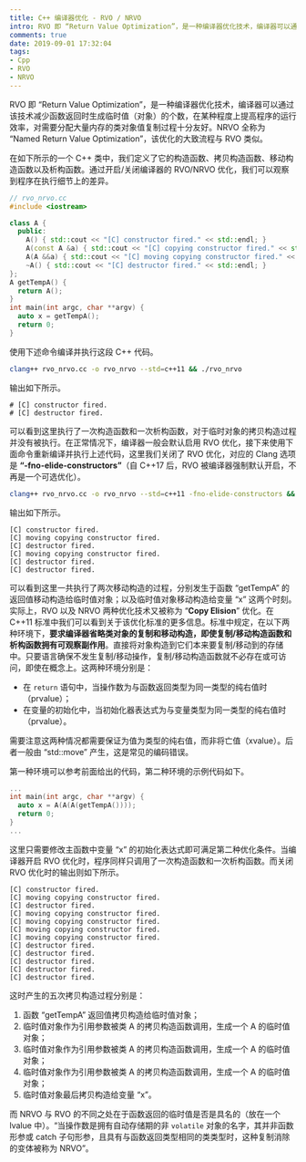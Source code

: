 ```yaml
---
title: C++ 编译器优化 - RVO / NRVO
intro: RVO 即 “Return Value Optimization”，是一种编译器优化技术，编译器可以通过该技术减少函数返回时生成临时值（对象）的个数，在某种程度上提高程序的运行效率，对需要分配大量内存的类对象值复制过程十分友好。NRVO 全称为 “Named Return Value Optimization”，该优化的大致流程与 RVO 类似。
comments: true
date: 2019-09-01 17:32:04
tags:
- Cpp
- RVO
- NRVO
---
```


RVO 即 “Return Value Optimization”，是一种编译器优化技术，编译器可以通过该技术减少函数返回时生成临时值（对象）的个数，在某种程度上提高程序的运行效率，对需要分配大量内存的类对象值复制过程十分友好。NRVO 全称为 “Named Return Value Optimization”，该优化的大致流程与 RVO 类似。

在如下所示的一个 C++ 类中，我们定义了它的构造函数、拷贝构造函数、移动构造函数以及析构函数。通过开启/关闭编译器的 RVO/NRVO 优化，我们可以观察到程序在执行细节上的差异。

```cpp
// rvo_nrvo.cc
#include <iostream>

class A {
  public:
	A() { std::cout << "[C] constructor fired." << std::endl; }
	A(const A &a) { std::cout << "[C] copying constructor fired." << std::endl; }
	A(A &&a) { std::cout << "[C] moving copying constructor fired." << std::endl; }
	~A() { std::cout << "[C] destructor fired." << std::endl; }
};
A getTempA() {
  return A();
}
int main(int argc, char **argv) {
  auto x = getTempA();
  return 0;
}
```

使用下述命令编译并执行这段 C++ 代码。

```bash
clang++ rvo_nrvo.cc -o rvo_nrvo --std=c++11 && ./rvo_nrvo
```

输出如下所示。

```text
# [C] constructor fired.
# [C] destructor fired.
```

可以看到这里执行了一次构造函数和一次析构函数，对于临时对象的拷贝构造过程并没有被执行。在正常情况下，编译器一般会默认启用 RVO 优化，接下来使用下面命令重新编译并执行上述代码，这里我们关闭了 RVO 优化，对应的 Clang 选项是 **“-fno-elide-constructors”**（自 C++17 后，RVO 被编译器强制默认开启，不再是一个可选优化）。

```bash
clang++ rvo_nrvo.cc -o rvo_nrvo --std=c++11 -fno-elide-constructors && ./rvo_nrvo
```

输出如下所示。

```text
[C] constructor fired.
[C] moving copying constructor fired.
[C] destructor fired.
[C] moving copying constructor fired.
[C] destructor fired.
[C] destructor fired.
```

可以看到这里一共执行了两次移动构造的过程，分别发生于函数 “getTempA” 的返回值移动构造给临时值对象；以及临时值对象移动构造给变量 “x” 这两个时刻。实际上，RVO 以及 NRVO 两种优化技术又被称为 “**Copy Elision**” 优化。在 C++11 标准中我们可以看到关于该优化标准的更多信息。标准中规定，在以下两种环境下，**要求编译器省略类对象的复制和移动构造，即使复制/移动构造函数和析构函数拥有可观察副作用**。直接将对象构造到它们本来要复制/移动到的存储中。只要语言确保不发生复制/移动操作，复制/移动构造函数就不必存在或可访问，即使在概念上。这两种环境分别是：

* 在 `return` 语句中，当操作数为与函数返回类型为同一类型的纯右值时（prvalue）；
* 在变量的初始化中，当初始化器表达式为与变量类型为同一类型的纯右值时（prvalue）。

需要注意这两种情况都需要保证为值为类型的纯右值，而非将亡值（xvalue）。后者一般由 “std::move” 产生，这是常见的编码错误。

第一种环境可以参考前面给出的代码，第二种环境的示例代码如下。

```cpp
...
int main(int argc, char **argv) {
  auto x = A(A(A(getTempA())));
  return 0;
}
...
```

这里只需要修改主函数中变量 “x” 的初始化表达式即可满足第二种优化条件。当编译器开启 RVO 优化时，程序同样只调用了一次构造函数和一次析构函数。而关闭 RVO 优化时的输出则如下所示。

```text
[C] constructor fired.
[C] moving copying constructor fired.
[C] destructor fired.
[C] moving copying constructor fired.
[C] moving copying constructor fired.
[C] moving copying constructor fired.
[C] moving copying constructor fired.
[C] destructor fired.
[C] destructor fired.
[C] destructor fired.
[C] destructor fired.
[C] destructor fired.
```

这时产生的五次拷贝构造过程分别是：

1. 函数 “getTempA” 返回值拷贝构造给临时值对象；
2. 临时值对象作为引用参数被类 A 的拷贝构造函数调用，生成一个 A 的临时值对象；
3. 临时值对象作为引用参数被类 A 的拷贝构造函数调用，生成一个 A 的临时值对象；
4. 临时值对象作为引用参数被类 A 的拷贝构造函数调用，生成一个 A 的临时值对象；
5. 临时值对象最后拷贝构造给变量 “x”。

而 NRVO 与 RVO 的不同之处在于函数返回的临时值是否是具名的（放在一个 lvalue 中）。“当操作数是拥有自动存储期的非 `volatile` 对象的名字，其并非函数形参或 catch 子句形参，且具有与函数返回类型相同的类类型时，这种复制消除的变体被称为 NRVO”。
